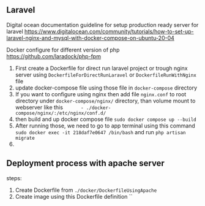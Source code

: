 ## Laravel

Digital ocean documentation guideline for setup production ready server for laravel
https://www.digitalocean.com/community/tutorials/how-to-set-up-laravel-nginx-and-mysql-with-docker-compose-on-ubuntu-20-04

Docker configure for different version of php
https://github.com/laradock/php-fpm

1. First create a Dockerfile for direct run laravel project or trough nginx server using `DockerfileForDirectRunLaravel` or `DockerfileRunWithNginx` file
2. update docker-compose file using those file in `docker-compose` directory
3. If you want to configure using nginx then add file `nginx.conf` to root directory under `docker-compose/nginx/` directory, than volume mount to webserver like this `      - ./docker-compose/nginx/:/etc/nginx/conf.d/`
4. then build and up docker compose file `sudo docker compose up --build`
5. After running those, we need to go to app terminal using this command `sudo docker exec -it 218daf7e0647 /bin/bash` and run `php artisan migrate` 
6. 


## Deployment process with apache server

steps:
1. Create Dockerfile from `./docker/DockerfileUsingApache`
2. Create image using this Dockerfile definition ``





